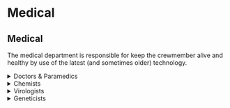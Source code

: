 # Medical

## Medical <img src="https://lh3.googleusercontent.com/Gu82RVgvMEJshQ79i0fFAW66sFtgTQLpF0AfwWAyR1F3l7HRUfMEF4FfTpmX8vjrk_9rxG7ehL-0jjHLnOS2A6S8CC0wLM7EWRi5OGGk5-j8qg-7am-LlKL4CxpPE6MiTQBYwsnmByIs66rAcKTFVw" alt="" data-size="line">

The medical department is responsible for keep the crewmember alive and healthy by use of the latest (and sometimes older) technology.

<details>

<summary>Doctors &#x26; Paramedics</summary>

**Quantity: 3-5**

Medical doctors are the station’s answer to a dying crew. Players working the medical bay will find themselves tasked with keeping the station alive when things go wrong, and will be utilizing every piece of equipment at their disposal to do so.&#x20;

Defibrillators, scalpels, ointments, sleeper beds, bone saws, IV’s, and a lot more. Medical doctors will be tending to patients who suffer from a broad range of ailments, which could be anything from a bruise to full-on decapitation. When the station is in complete turmoil, the fate of the station lies in the hands of these players.&#x20;

This role is perfect for players who enjoy assisting others, and those who thrive in the chaos the station will inevitably fall into. Doctors can rest knowing that even if there’s no immediate threat, there will always be someone incompetent enough to hurt themselves on the job.

Some stations (usually ones with larger populations) will also have paramedics. Paramedics are essentially the same thing as doctors, but the primary difference is that doctors tend to wait in the medical bay for patients to come to them and paramedics go seek out patients to either treat locally if benign or bring them back to the medbay for more critical care.

</details>

<details>

<summary>Chemists</summary>

**Quantity: 2**

As the chemist, players are in control of producing a large range of chemical substances that serve a large range of purposes. As stated in the bartender’s description, the job of the chemist is quite similar to the job of the bartender, as the chemist will be pouring chemicals into beakers to get perfect ratios that produce new reagents, much like how the bartender mixes drinks.&#x20;

The chemist may also be expected to heat up or cool down substances to get different reactions, and performs a key role in ensuring that the station doesn’t fall victim to hallucinations, diseases, a lack of cleaning products or healing substances, and more.&#x20;

The role of the chemist is great for players who are up to the challenge of learning and performing complex tasks with many steps quickly depending on the urgency of the situation. On downtime, the chemist may enjoy throwing together substances to make useful or deadly reactions.

</details>

<details>

<summary>Virologists</summary>

**Quantity: 1-2**

Put simply, a player who chooses the role of the virologist will be responsible for creating and studying viruses, using monkeys as their testing ground. Should a player contract a foreign virus, it is partly your responsibility to create a cure.

While studying viruses, the player will gradually acquire an index of what makes a virus tick, including symptoms, stats, and bonuses granted by the virus, which allows the player to create their own viruses with unique effects. Should you survive long enough, you may go on to create helpful viruses that give players incredible abilities, like eternal youth, or instantaneous beard growth.&#x20;

However, screw up hard enough, and the entire crew gets sick, then spontaneously combusts. This role is great for players who want a high-risk, high-reward experience with high potential to worsen or improve the station.

</details>

<details>

<summary>Geneticists</summary>

**Quantity: 2**

Should a player put themselves in the role of a geneticist, they’ll find that their job isn’t too dissimilar to the virologist, in the sense that they’ll be locating harmful and beneficial genetic deformities, which they may or may not want to distribute to the rest of the crew.&#x20;

When altering something’s DNA, one may find that it’s quite possible to completely change one’s physical form, whether that means changing everyone into the same person, or just turning yourself into a monkey. Somewhere within the DNA of a test subject, a geneticist will locate super powers, crippling disabilities, and amusing mutations that should be distributed, or kept far away from the crew.&#x20;

This job type is ideal for people who want to be purveyors of oddities on the station. Ideally, there is little true downtime for geneticists, as there is always another mutation to add to their collection.

</details>
